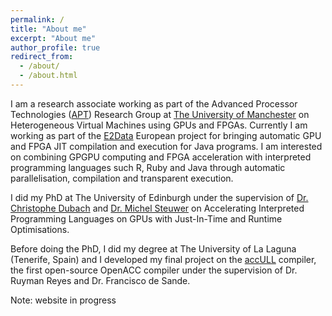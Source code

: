 ```yaml
---
permalink: /
title: "About me"
excerpt: "About me"
author_profile: true
redirect_from: 
  - /about/
  - /about.html
---
```


I am a research associate working as part of the Advanced Processor Technologies ([APT](http://apt.cs.manchester.ac.uk)) Research Group at [The University of Manchester](http://www.manchester.ac.uk) on Heterogeneous Virtual Machines using GPUs and FPGAs.
Currently I am working as part of the [E2Data](https://e2data.eu/) European project for bringing automatic GPU and FPGA JIT compilation and execution for Java programs. 
I am interested on combining GPGPU computing and FPGA acceleration with interpreted programming languages such R, Ruby and Java through automatic parallelisation, compilation and transparent execution.

I did my PhD at The University of Edinburgh under the supervision of [Dr. Christophe Dubach](http://homepages.inf.ed.ac.uk/cdubach) and [Dr. Michel Steuwer](http://michel.steuwer.info/) on Accelerating Interpreted Programming Languages on GPUs with Just-In-Time and Runtime Optimisations.


Before doing the PhD, I did my degree at The University of La Laguna (Tenerife, Spain) and I developed my final project on the [accULL](https://accull.wordpress.com) compiler, the first open-source OpenACC compiler under the supervision of Dr. Ruyman Reyes and Dr. Francisco de Sande. 


Note: website in progress
